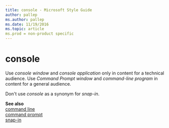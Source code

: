 ```yaml
---
title: console - Microsoft Style Guide
author: pallep
ms.author: pallep
ms.date: 11/19/2016
ms.topic: article
ms.prod = non-product specific
---
```


# console

Use *console window* and *console application* only in content for a technical audience. Use *Command Prompt window* and *command-line program* in content for a general audience.

Don't use *console* as a synonym for *snap-in*.

**See also**   
[command line](/style-guide/a-z-word-list-term-collections/c/command-line)  
[command prompt](https://worldready.cloudapp.net/Styleguide/Read?id=1413&topicid=5119)  
[snap-in](/style-guide/a-z-word-list-term-collections/s/snap-in)
